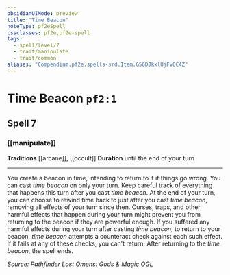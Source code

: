 ```yaml
---
obsidianUIMode: preview
title: "Time Beacon"
noteType: pf2eSpell
cssclasses: pf2e,pf2e-spell
tags:
  - spell/level/7
  - trait/manipulate
  - trait/common
aliases: "Compendium.pf2e.spells-srd.Item.G56DJkxlUjFv0C4Z" 
---
```

# Time Beacon  `pf2:1`  
## Spell 7
### [[manipulate]]
**Traditions** [[arcane]], [[occult]]
**Duration** until the end of your turn
* * * 
You create a beacon in time, intending to return to it if things go wrong. You can cast _time beacon_ on only your turn. Keep careful track of everything that happens this turn after you cast _time beacon_. At the end of your turn, you can choose to rewind time back to just after you cast _time beacon_, removing all effects of your turn since then. Curses, traps, and other harmful effects that happen during your turn might prevent you from returning to the beacon if they are powerful enough. If you suffered any harmful effects during your turn after casting _time beacon_, to return to your beacon, _time beacon_ attempts a counteract check against each such effect. If it fails at any of these checks, you can't return. After returning to the _time beacon_, the spell ends.

*Source: Pathfinder Lost Omens: Gods & Magic*
*OGL*
